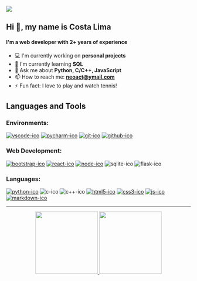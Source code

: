![](https://komarev.com/ghpvc/?username=costa53&label=PROFILE+VIEWS&color=1974d2)

## Hi :vulcan_salute:, my name is Costa Lima

#### I'm a web developer with 2+ years of experience

- :computer: I'm currently working on **personal projects**
- :open_book: I'm currently learning **SQL**
- :speech_balloon: Ask me about **Python, C/C++, JavaScript**
- :mailbox: How to reach me: **neoact@ymail.com**
- :zap: Fun fact: I love to play and watch tennis!

## Languages and Tools

### Environments:
[![vscode-ico](https://user-images.githubusercontent.com/99206239/168097810-8e86fec8-01d6-4c81-8246-1f32fc013275.png)](https://code.visualstudio.com/)
[![pycharm-ico](https://user-images.githubusercontent.com/99206239/168135326-eae5bdf6-1682-43f1-94eb-5cab2679fd6d.png)](https://www.jetbrains.com/pt-br/pycharm/)
[![git-ico](https://user-images.githubusercontent.com/99206239/168097809-71b160d4-8567-41a8-a822-015201cf932e.png)](https://git-scm.com/)
[![github-ico](https://user-images.githubusercontent.com/99206239/168097806-528fb6c7-5170-492d-9957-1bf1b3abaca6.png)](https://github.com/)
### Web Development:
[![bootstrap-ico](https://user-images.githubusercontent.com/99206239/168097778-0deff9a1-6523-4eac-a011-1e68d9114980.png)](https://getbootstrap.com/)
[![react-ico](https://user-images.githubusercontent.com/99206239/168097804-11e151bd-dd0c-433e-a499-0892c2065fa3.png)](https://reactjs.org/)
[![node-ico](https://user-images.githubusercontent.com/99206239/168097797-5d4470f3-89e2-478a-9dc4-646bb3ee8416.png)](https://nodejs.org/)
![sqlite-ico](https://user-images.githubusercontent.com/99206239/196463557-b1fa87ec-41c9-44dd-846a-725fa11f98cd.png)
![flask-ico](https://user-images.githubusercontent.com/99206239/196463577-06390da9-a8ef-4358-826d-548e4ba5ffee.png)
### Languages:
[![python-ico](https://user-images.githubusercontent.com/99206239/168097800-688c9481-9557-489b-abfb-256d655c73b4.png)](https://www.python.org/)
![c-ico](https://user-images.githubusercontent.com/99206239/179302447-04d307a8-76ef-446c-aafa-e40e274218f4.png)
![c++-ico](https://user-images.githubusercontent.com/99206239/178036246-f365f83d-5dc4-488e-b825-04374e796bec.png)
[![html5-ico](https://user-images.githubusercontent.com/99206239/168097789-8415e568-5a5b-43ca-8301-b17deb139fb3.png)](https://developer.mozilla.org/docs/Web/HTML)
[![css3-ico](https://user-images.githubusercontent.com/99206239/168097785-646a966b-8f15-481b-bb2a-2ff7b62a6158.png)](https://developer.mozilla.org/docs/Web/CSS)
[![js-ico](https://user-images.githubusercontent.com/99206239/168097792-d6a02660-36c8-4fa1-a5bf-71b95594711f.png)](https://developer.mozilla.org/docs/Web/JavaScript)
[![markdown-ico](https://user-images.githubusercontent.com/99206239/168097795-5b788820-635b-419c-98aa-09ef1788efbf.png)](https://www.markdownguide.org/)

***
<div align="center">
  <a href="https://github.com/costa53">
    <img src="https://github-readme-stats.vercel.app/api?username=costa53&show_icons=true&theme=nightowl&include_all_commits=true&count_private=true" height="170"/>
    <img src="https://github-readme-stats.vercel.app/api/top-langs/?username=costa53&theme=nightowl&layout=compact&langs_count=6" height="170"/>
  </a>
</div>
